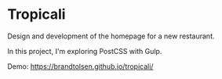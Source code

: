 # Tropicali
Design and development of the homepage for a new restaurant. 

In this project, I'm exploring PostCSS with Gulp.

Demo: https://brandtolsen.github.io/tropicali/
